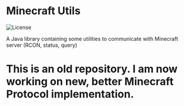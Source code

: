 # Minecraft Utils
![License](https://img.shields.io/github/license/Defective4/Minecraft-utils)

A Java library containing some utilities to communicate with Minecraft server (RCON, status, query)

# This is an old repository. I am now working on new, better Minecraft Protocol implementation.
